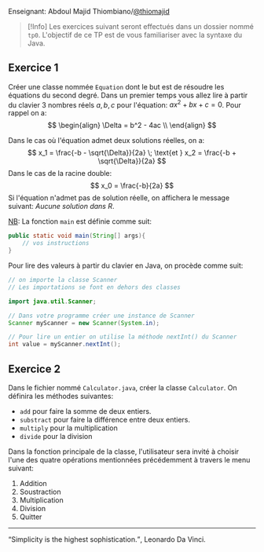 Enseignant: Abdoul Majid Thiombiano/[@thiomajid](https://github.com/thiomajid)

>[!Info]
>Les exercices suivant seront effectués dans un dossier nommé `tp0`.
>L'objectif de ce TP est de vous familiariser avec la syntaxe du Java.
## Exercice 1

Créer une classe nommée `Equation` dont le but est de résoudre les équations du second degré.
Dans un premier temps vous allez lire à partir du clavier 3 nombres réels $a, b, c$ pour l'équation: $ax^2 + bx +c = 0$.
Pour rappel on a:
$$
\begin{align}
\Delta = b^2 - 4ac \\
\end{align}
$$

Dans le cas où l'équation admet deux solutions réelles, on a:
$$
x_1 = \frac{-b - \sqrt{\Delta}}{2a} \; \text{et } x_2 = \frac{-b + \sqrt{\Delta}}{2a}
$$
Dans le cas de la racine double:
$$
x_0 = \frac{-b}{2a}
$$
Si l'équation n'admet pas de solution réelle, on affichera le message suivant: *Aucune solution dans R*.


<u>NB</u>: 
La fonction `main` est définie comme suit:
```java
public static void main(String[] args){
	// vos instructions
}
```


Pour lire des valeurs à partir du clavier en Java, on procède comme suit:
```java
// on importe la classe Scanner
// Les importations se font en dehors des classes

import java.util.Scanner;

// Dans votre programme créer une instance de Scanner
Scanner myScanner = new Scanner(System.in);

// Pour lire un entier on utilise la méthode nextInt() du Scanner
int value = myScanner.nextInt();
```

## Exercice 2
Dans le fichier nommé `Calculator.java`, créer la classe `Calculator`.
On définira les méthodes suivantes:
- `add` pour faire la somme de deux entiers.
-  `substract` pour faire la différence entre deux entiers.
- `multiply` pour la multiplication
- `divide` pour la division

Dans la fonction principale de la classe, l'utilisateur sera invité à choisir l'une des quatre opérations mentionnées précédemment à travers le menu suivant:
1. Addition
2. Soustraction
3. Multiplication
4. Division
5. Quitter













---
<p><q>Simplicity is the highest sophistication.</q>, Leonardo Da Vinci.</p> 